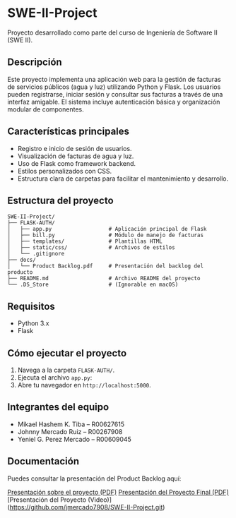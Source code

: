 # SWE-II-Project

Proyecto desarrollado como parte del curso de Ingeniería de Software II (SWE II).

## Descripción

Este proyecto implementa una aplicación web para la gestión de facturas de servicios públicos (agua y luz) utilizando Python y Flask. Los usuarios pueden registrarse, iniciar sesión y consultar sus facturas a través de una interfaz amigable. El sistema incluye autenticación básica y organización modular de componentes.

## Características principales

- Registro e inicio de sesión de usuarios.
- Visualización de facturas de agua y luz.
- Uso de Flask como framework backend.
- Estilos personalizados con CSS.
- Estructura clara de carpetas para facilitar el mantenimiento y desarrollo.

## Estructura del proyecto

```
SWE-II-Project/
├── FLASK-AUTH/
│   ├── app.py                  # Aplicación principal de Flask
│   ├── bill.py                 # Módulo de manejo de facturas
│   ├── templates/              # Plantillas HTML
│   ├── static/css/             # Archivos de estilos
│   └── .gitignore
├── docs/
│   └── Product Backlog.pdf     # Presentación del backlog del producto
├── README.md                   # Archivo README del proyecto
└── .DS_Store                   # (Ignorable en macOS)
```

## Requisitos

- Python 3.x
- Flask

## Cómo ejecutar el proyecto

1. Navega a la carpeta `FLASK-AUTH/`.
2. Ejecuta el archivo `app.py`:
3. Abre tu navegador en `http://localhost:5000`.

## Integrantes del equipo

- Mikael Hashem K. Tiba – R00627615
- Johnny Mercado Ruiz – R00267908
- Yeniel G. Perez Mercado – R00609045

## Documentación

Puedes consultar la presentación del Product Backlog aquí:

[Presentación sobre el proyecto (PDF)](docs/Product%20Backlog.pdf)
[Presentación del Proyecto Final (PDF)](docs/ProyectoFinalMiFacturaPR.pdf) 
[Presentación del Proyecto (Video)] (https://github.com/jmercado7908/SWE-II-Project.git)
